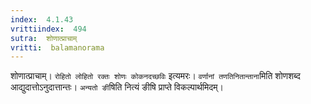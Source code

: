 ```yaml
---
index:  4.1.43
vrittiindex:  494
sutra:  शोणात्प्राचाम्
vritti:  balamanorama 
---
```


शोणात्प्राचाम्। `रोहितो लोहितो रक्तः शोणः कोकनदच्छविः` इत्यमरः। `वर्णानां तणतिनितान्ताना`मिति शोणशब्द आद्युदात्तोऽनुदात्तान्तः। `अन्यतो ङी`षिति नित्यं ङीषि प्राप्ते विकल्पार्थमिदम्।

